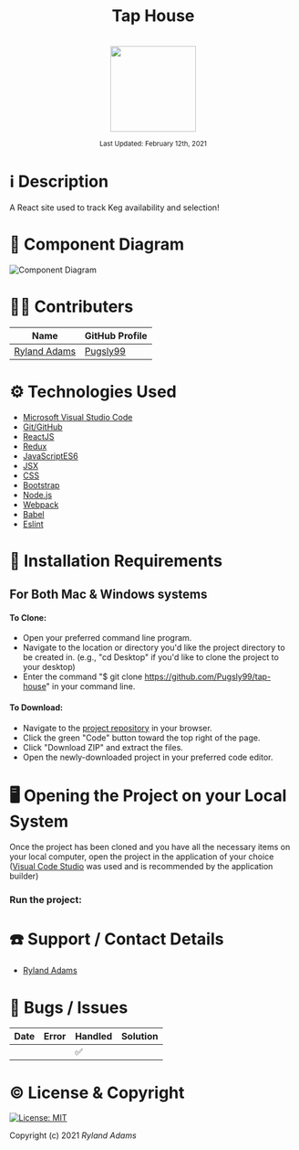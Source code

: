 
# <div align="center">Tap House</div>

<p align="center">
    <br>
    <a href="https://github.com/Pugsly99">
        <img src="https://avatars.githubusercontent.com/u/72629902?s=460&u=3d57cdd64df52a007e362b2cb3e02573cdaa9c3a&v=4" width="150px" height="auto">
    </a>
</p>

<p align="center">
  <small>Last Updated: February 12th, 2021</small>
</p>

# ℹ️ Description

A React site used to track Keg availability and selection!


# 📸 Component Diagram

![Component Diagram](./READMEAssets/Diagram.png)

# 🧑‍💻 Contributers

| Name | GitHub Profile |
|------|----------------|
| [Ryland Adams](https://www.linkedin.com/in/rylandadams/) | [Pugsly99](https://github.com/Pugsly99)|
# ⚙️ Technologies Used

* <a href="https://code.visualstudio.com/">Microsoft Visual Studio Code</a>
* <a href="https://github.com/">Git/GitHub</a>
* <a href="https://reactjs.org/">ReactJS</a>
* <a href="https://redux.js.org/">Redux</a>
* <a href="https://www.javascript.com/">JavaScriptES6</a>
* <a href="https://reactjs.org/docs/introducing-jsx.html">JSX</a>
* <a href="https://developer.mozilla.org/en-US/docs/Learn/CSS">CSS</a>
* <a href="https://getbootstrap.com/">Bootstrap</a>
* <a href="https://nodejs.org/en/">Node.js</a>
* <a href="https://webpack.js.org/">Webpack</a>
* <a href="https://babeljs.io/">Babel</a>
* <a href="https://eslint.org/">Eslint</a>

# 💾 Installation Requirements

## For Both Mac & Windows systems

#### To Clone:
- Open your preferred command line program.
- Navigate to the location or directory you'd like the project directory to be created in. (e.g., "cd Desktop" if you'd like to clone the project to your desktop)
- Enter the command "$ git clone https://github.com/Pugsly99/tap-house" in your command line.

#### To Download:
- Navigate to the [project repository](https://github.com/Pugsly99/tap-house) in your browser.
- Click the green "Code" button toward the top right of the page.
- Click "Download ZIP" and extract the files.
- Open the newly-downloaded project in your preferred code editor.



# 🖥️ Opening the Project on your Local System

Once the project has been cloned and you have all the necessary items on your local computer, open the project in the application of your choice (<a href="https://code.visualstudio.com/">Visual Code Studio</a> was used and is recommended by the application builder)



### Run the project:



# ☎️ Support / Contact Details

* [Ryland Adams](mailto:rylandadams@yahoo.com)



# 🐛 Bugs / Issues

| Date | Error | Handled | Solution |
| :------------- | :------------- | :------------- | :------------- |
|  |  | ✅  |  |



# ©️ License & Copyright

[![License: MIT](https://img.shields.io/badge/License-MIT-yellow.svg)](https://opensource.org/licenses/MIT)

Copyright (c) 2021 *_Ryland Adams_*
